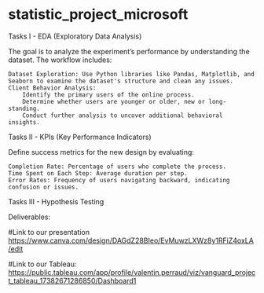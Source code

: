 # statistic_project_microsoft

Tasks I - EDA (Exploratory Data Analysis)

The goal is to analyze the experiment’s performance by understanding the dataset. The workflow includes:

    Dataset Exploration: Use Python libraries like Pandas, Matplotlib, and Seaborn to examine the dataset's structure and clean any issues.
    Client Behavior Analysis:
        Identify the primary users of the online process.
        Determine whether users are younger or older, new or long-standing.
        Conduct further analysis to uncover additional behavioral insights.

Tasks II - KPIs (Key Performance Indicators)

Define success metrics for the new design by evaluating:

    Completion Rate: Percentage of users who complete the process.
    Time Spent on Each Step: Average duration per step.
    Error Rates: Frequency of users navigating backward, indicating confusion or issues.

Tasks III - Hypothesis Testing



Deliverables:

#Link to our presentation https://www.canva.com/design/DAGdZ28BIeo/EvMuwzLXWz8y1RFiZ4oxLA/edit

#Link to our Tableau: https://public.tableau.com/app/profile/valentin.perraud/viz/vanguard_project_tableau_17382671286850/Dashboard1
